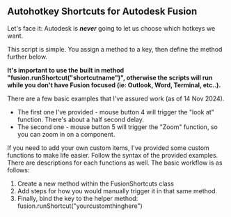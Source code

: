 ## Autohotkey Shortcuts for Autodesk Fusion

Let's face it: Autodesk is **_never_** going to let us choose which hotkeys we want.

This script is simple. You assign a method to a key, then define the method further below.

**It's important to use the built in method "fusion.runShortcut("shortcutname")", otherwise the scripts will run while you don't have Fusion focused (ie: Outlook, Word, Terminal, etc..).**

There are a few basic examples that I've assured work (as of 14 Nov 2024).

- The first one I've provided - mouse button 4 will trigger the "look at" function. There's about a half second delay.
- The second one - mouse button 5 will trigger the "Zoom" function, so you can zoom in on a component.

If you need to add your own custom items, I've provided some custom functions to make life easier. Follow the syntax of the provided examples. There are descriptions for each functions as well.
The basic workflow is as follows:
1. Create a new method within the FusionShortcuts class
2. Add steps for how you would manually trigger it in that same method.
3. Finally, bind the key to the helper method: fusion.runShortcut("yourcustomthinghere") 
